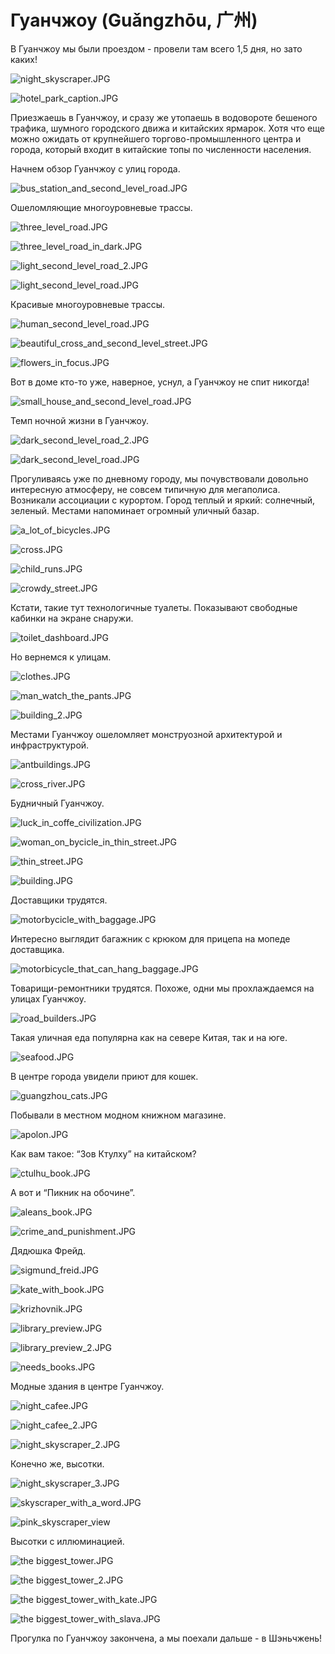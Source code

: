 
# Гуанчжоу (Guǎngzhōu, 广州)

В Гуанчжоу мы были проездом - провели там всего 1,5 дня, но зато каких!

![night_skyscraper.JPG](images/night_skyscraper.jpg)

![hotel_park_caption.JPG](images/hotel_park_caption.jpg)

Приезжаешь в Гуанчжоу, и сразу же утопаешь в водовороте бешеного трафика, шумного городского движа и китайских ярмарок. Хотя что еще можно ожидать от крупнейшего торгово-промышленного центра и города, который входит в китайские топы по численности населения.

Начнем обзор Гуанчжоу с улиц города.

![bus_station_and_second_level_road.JPG](images/bus_station_and_second_level_road.jpg)

Ошеломляющие многоуровневые трассы.

![three_level_road.JPG](images/three_level_road.jpg)

![three_level_road_in_dark.JPG](images/three_level_road_in_dark.jpg)

![light_second_level_road_2.JPG](images/light_second_level_road_2.jpg)

![light_second_level_road.JPG](images/light_second_level_road.jpg)

Красивые многоуровневые трассы.

![human_second_level_road.JPG](images/human_second_level_road.jpg)

![beautiful_cross_and_second_level_street.JPG](images/beautiful_cross_and_second_level_street.jpg)

![flowers_in_focus.JPG](images/flowers_in_focus.jpg)

Вот в доме кто-то уже, наверное, уснул, а Гуанчжоу не спит никогда!

![small_house_and_second_level_road.JPG](images/small_house_and_second_level_road.jpg)

Темп ночной жизни в Гуанчжоу.

![dark_second_level_road_2.JPG](images/dark_second_level_road_2.jpg)

![dark_second_level_road.JPG](images/dark_second_level_road.jpg)

Прогуливаясь уже по дневному городу, мы почувствовали довольно интересную атмосферу, не совсем типичную для мегаполиса. Возникали ассоциации с курортом. Город теплый и яркий: солнечный, зеленый. Местами напоминает огромный уличный базар. 

![a_lot_of_bicycles.JPG](images/a_lot_of_bicycles.jpg)

![cross.JPG](images/cross.jpg)

![child_runs.JPG](images/child_runs.jpg)

![crowdy_street.JPG](images/crowdy_street.jpg)

Кстати, такие тут технологичные туалеты. Показывают свободные кабинки на экране снаружи.

![toilet_dashboard.JPG](images/toilet_dashboard.jpg)

Но вернемся к улицам.

![clothes.JPG](images/clothes.jpg)

![man_watch_the_pants.JPG](images/man_watch_the_pants.jpg)

![building_2.JPG](images/building_2.jpg)

Местами Гуанчжоу ошеломляет монструозной архитектурой и инфраструктурой.

![antbuildings.JPG](images/antbuildings.jpg)

![cross_river.JPG](images/cross_river.jpg)

Будничный Гуанчжоу.

![luck_in_coffe_civilization.JPG](images/luck_in_coffe_civilization.jpg)

![woman_on_bycicle_in_thin_street.JPG](images/woman_on_bycicle_in_thin_street.jpg)

![thin_street.JPG](images/thin_street.jpg)

![building.JPG](images/building.jpg)

Доставщики трудятся.

![motorbycicle_with_baggage.JPG](images/motorbycicle_with_baggage.jpg)

Интересно выглядит багажник с крюком для прицепа на мопеде доставщика.

![motorbicycle_that_can_hang_baggage.JPG](images/motorbicycle_that_can_hang_baggage.jpg)

Товарищи-ремонтники трудятся. Похоже, одни мы прохлаждаемся на улицах Гуанчжоу.

![road_builders.JPG](images/road_builders.jpg)

Такая уличная еда популярна как на севере Китая, так и на юге. 

![seafood.JPG](images/seafood.jpg)

В центре города увидели приют для кошек.

![guangzhou_cats.JPG](images/guangzhou_cats.jpg)

Побывали в местном модном книжном магазине.

![apolon.JPG](images/apolon.jpg)

Как вам такое: “Зов Ктулху” на китайском?

![ctulhu_book.JPG](images/ctulhu_book.jpg)


А вот и “Пикник на обочине”.

![aleans_book.JPG](images/aleans_book.jpg)



![crime_and_punishment.JPG](images/crime_and_punishment.jpg)

Дядюшка Фрейд.

![sigmund_freid.JPG](images/sigmund_freid.jpg)

![kate_with_book.JPG](images/kate_with_book.jpg)

![krizhovnik.JPG](images/krizhovnik.jpg)

![library_preview.JPG](images/library_preview.jpg)

![library_preview_2.JPG](images/library_preview_2.jpg)

![needs_books.JPG](images/needs_books.jpg)

Модные здания в центре Гуанчжоу.

![night_cafee.JPG](images/night_cafee.jpg)

![night_cafee_2.JPG](images/night_cafee_2.jpg)

![night_skyscraper_2.JPG](images/night_skyscraper_2.jpg)

Конечно же, высотки.

![night_skyscraper_3.JPG](images/night_skyscraper_3.jpg)

![skyscraper_with_a_word.JPG](images/skyscraper_with_a_word.jpg)

![pink_skyscraper_view](images/pink_skyscrapers_view.JPG)

Высотки с иллюминацией.

![the biggest_tower.JPG](images/the_biggest_tower.jpg)

![the biggest_tower_2.JPG](images/the_biggest_tower_2.jpg)

![the biggest_tower_with_kate.JPG](images/the_biggest_tower_with_kate.jpg)

![the biggest_tower_with_slava.JPG](images/the_biggest_tower_with_slava.jpg)

Прогулка по Гуанчжоу закончена, а мы поехали дальше - в Шэньчжень!